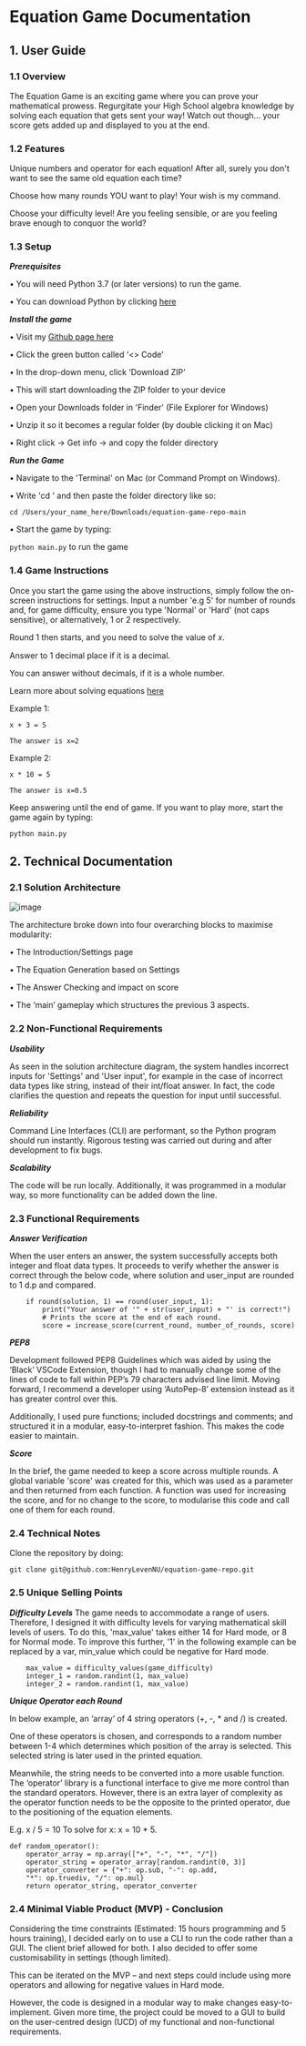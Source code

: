 #  Equation Game Documentation

## 1.  User Guide

### 1.1  Overview

The Equation Game is an exciting game where you can prove your mathematical prowess. Regurgitate your High School algebra knowledge by solving each equation that gets sent your way! Watch out though... your score gets added up and displayed to you at the end. 

### 1.2  Features

Unique numbers and operator for each equation! After all, surely you don't want to see the same old equation each time?

Choose how many rounds YOU want to play! Your wish is my command. 

Choose your difficulty level! Are you feeling sensible, or are you feeling brave enough to conquor the world?

### 1.3  Setup

***Prerequisites***

• You will need Python 3.7 (or later versions) to run the game.

• You can download Python by clicking [here](https://www.python.org/downloads/)

***Install the game***

• Visit my [Github page here](https://github.com/HenryLevenNU/equation-game-repo)

• Click the green button called ‘<> Code’ 

• In the drop-down menu, click ‘Download ZIP’

• This will start downloading the ZIP folder to your device

• Open your Downloads folder in 'Finder' (File Explorer for Windows)

• Unzip it so it becomes a regular folder (by double clicking it on Mac)

• Right click -> Get info -> and copy the folder directory 

***Run the Game***

• Navigate to the 'Terminal' on Mac (or Command Prompt on Windows).

• Write 'cd ' and then paste the folder directory like so:

```
cd /Users/your_name_here/Downloads/equation-game-repo-main
```

• Start the game by typing:

```python main.py``` to run the game

### 1.4  Game Instructions

Once you start the game using the above instructions, simply follow the on-screen instructions for settings. Input a number 'e.g 5' for number of rounds and, for game difficulty, ensure you type 'Normal' or 'Hard' (not caps sensitive), or alternatively, 1 or 2 respectively.

Round 1 then starts, and you need to solve the value of 𝑥.

Answer to 1 decimal place if it is a decimal.

You can answer without decimals, if it is a whole number.

Learn more about solving equations [here](https://www.cliffsnotes.com/study-guides/basic-math/basic-math-and-pre-algebra/variables-algebraic-expressions-and-simple-equations/solving-simple-equations)


Example 1:
```
x + 3 = 5

The answer is x=2
```


Example 2: 
```
x * 10 = 5

The answer is x=0.5
```

Keep answering until the end of game. If you want to play more, start the game again by typing:

```python main.py```

## 2.  Technical Documentation

### 2.1  Solution Architecture

![image](https://github.com/user-attachments/assets/2eb7bebd-41a8-4389-99c7-535273853ede)

The architecture broke down into four overarching blocks to maximise modularity:

•	The Introduction/Settings page

•	The Equation Generation based on Settings

•	The Answer Checking and impact on score

•	The ‘main’ gameplay which structures the previous 3 aspects.

### 2.2  Non-Functional Requirements

***Usability***

As seen in the solution architecture diagram, the system handles incorrect inputs for 'Settings' and 'User input', for example in the case of incorrect data types like string, instead of their int/float answer.
In fact, the code clarifies the question and repeats the question for input until successful.

***Reliability***

Command Line Interfaces (CLI) are performant, so the Python program should run instantly. 
Rigorous testing was carried out during and after development to fix bugs.

***Scalability***

The code will be run locally. Additionally, it was programmed in a modular way, so more functionality can be added down the line. 


### 2.3  Functional Requirements

***Answer Verification***

When the user enters an answer, the system successfully accepts both integer and float data types. 
It proceeds to verify whether the answer is correct through the below code, where solution and user_input are rounded to 1 d.p and compared.
```
    if round(solution, 1) == round(user_input, 1):
        print("Your answer of '" + str(user_input) + "' is correct!")
        # Prints the score at the end of each round.
        score = increase_score(current_round, number_of_rounds, score)
```
***PEP8***

Development followed PEP8 Guidelines which was aided by using the ‘Black’ VSCode Extension, though I had to manually change some of the lines of code to fall within PEP’s 79 characters advised line limit. 
Moving forward, I recommend a developer using ‘AutoPep-8’ extension instead as it has greater control over this.

Additionally, I used pure functions; included docstrings and comments; and structured it in a modular, easy-to-interpret fashion. This makes the code easier to maintain.

***Score***

In the brief, the game needed to keep a score across multiple rounds. A global variable 'score' was created for this, which was used as a parameter and then returned from each function.
A function was used for increasing the score, and for no change to the score, to modularise this code and call one of them for each round. 

### 2.4 Technical Notes

Clone the repository by doing:

```git clone git@github.com:HenryLevenNU/equation-game-repo.git```

### 2.5 Unique Selling Points

***Difficulty Levels***
The game needs to accommodate a range of users. Therefore, I designed it with difficulty levels for varying mathematical skill levels of users.
To do this, 'max_value' takes either 14 for Hard mode, or 8 for Normal mode. To improve this further, '1' in the following example can be replaced by a var, min_value which could be negative for Hard mode.
```
    max_value = difficulty_values(game_difficulty)
    integer_1 = random.randint(1, max_value)
    integer_2 = random.randint(1, max_value)
```

***Unique Operator each Round***

In below example, an ‘array’ of 4 string operators (+, -, * and /) is created.

One of these operators is chosen, and corresponds to a random number between 1-4 which determines which position of the array is selected. This selected string is later used in the printed equation.

Meanwhile, the string needs to be converted into a more usable function. The ‘operator’ library is a functional interface to give me more control than the standard operators. However, there is an extra layer of complexity as the operator function needs to be the opposite to the printed operator, due to the positioning of the equation elements. 

E.g.
x / 5 = 10
To solve for x: x = 10 * 5. 

```
def random_operator():
    operator_array = np.array(["+", "-", "*", "/"])
    operator_string = operator_array[random.randint(0, 3)]
    operator_converter = {"+": op.sub, "-": op.add,
    "*": op.truediv, "/": op.mul}
    return operator_string, operator_converter
```

### 2.4  Minimal Viable Product (MVP) - Conclusion
Considering the time constraints (Estimated: 15 hours programming and 5 hours training), I decided early on to use a CLI to run the code rather than a GUI. The client brief allowed for both. I also decided to offer some customisability in settings (though limited). 

This can be iterated on the MVP – and next steps could include using more operators and allowing for negative values in Hard mode. 

However, the code is designed in a modular way to make changes easy-to-implement. Given more time, the project could be moved to a GUI to build on the user-centred design (UCD) of my functional and non-functional requirements.



